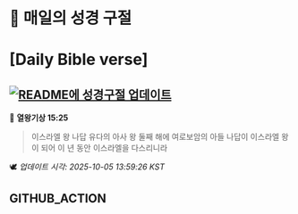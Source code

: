 # 🙏 매일의 성경 구절
# [Daily Bible verse]
## [![README에 성경구절 업데이트](https://github.com/DONGSUKA/first_test/actions/workflows/update-readme-bible.yml/badge.svg)](https://github.com/DONGSUKA/first_test/actions/workflows/update-readme-bible.yml)
<!-- START_BIBLE_VERSE -->
📖 **열왕기상 15:25**
> 이스라엘 왕 나답 유다의 아사 왕 둘째 해에 여로보암의 아들 나답이 이스라엘 왕이 되어 이 년 동안 이스라엘을 다스리니라

🕊️ _업데이트 시각: 2025-10-05 13:59:26 KST_
  <!-- END_BIBLE_VERSE -->
## GITHUB_ACTION
